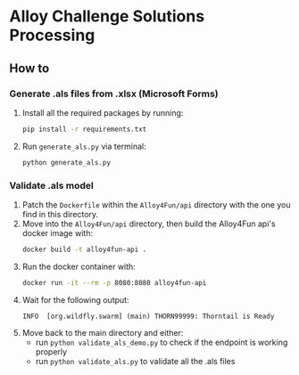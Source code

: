 # Alloy Challenge Solutions Processing

## How to
### Generate .als files from .xlsx (Microsoft Forms)
1. Install all the required packages by running:
    ```bash
    pip install -r requirements.txt
    ```
2. Run `generate_als.py` via terminal:
    ```bash
    python generate_als.py
    ```

### Validate .als model
1. Patch the `Dockerfile` within the `Alloy4Fun/api` directory with the one you find in this directory.
2. Move into the `Alloy4Fun/api` directory, then build the Alloy4Fun api's docker image with:
    ```bash
    docker build -t alloy4fun-api .
    ```
3. Run the docker container with:
    ```bash
    docker run -it --rm -p 8080:8080 alloy4fun-api
    ```
4. Wait for the following output: 
    ```
    INFO  [org.wildfly.swarm] (main) THORN99999: Thorntail is Ready
    ```
5. Move back to the main directory and either:
    - run `python validate_als_demo.py` to check if the endpoint is working properly
    - run `python validate_als.py` to validate all the .als files